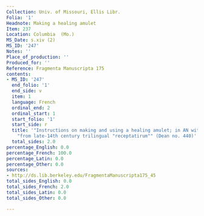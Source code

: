```yaml
---
Collection: Univ. of Missouri, Ellis Libr.
Folia: '1'
Headnote: Making a healing amulet
Item: 237
Location: Columbia  (Mo.)
MS_Date: s.xiv (2)
MS_ID: '247'
Notes: ''
Place_of_production: ''
Produced_for: ''
Reference: Fragmenta Manuscripta 175
contents:
- MS_ID: '247'
  end_folio: '1'
  end_side: v
  item: 1
  language: French
  ordinal_end: 2
  ordinal_start: 1
  start_folio: '1'
  start_side: r
  title: '"Instructions on making and using a healing amulet; in AN with a Latin rubric"
    "from late-14th century trilingual "receptatirum"" (Dean no. 440)'
  total_sides: 2.0
percentage_English: 0.0
percentage_French: 100.0
percentage_Latin: 0.0
percentage_Other: 0.0
sources:
- http://ds.lib.berkeley.edu/FragmentaManuscripta175_45
total_sides_English: 0.0
total_sides_French: 2.0
total_sides_Latin: 0.0
total_sides_Other: 0.0

---
```

